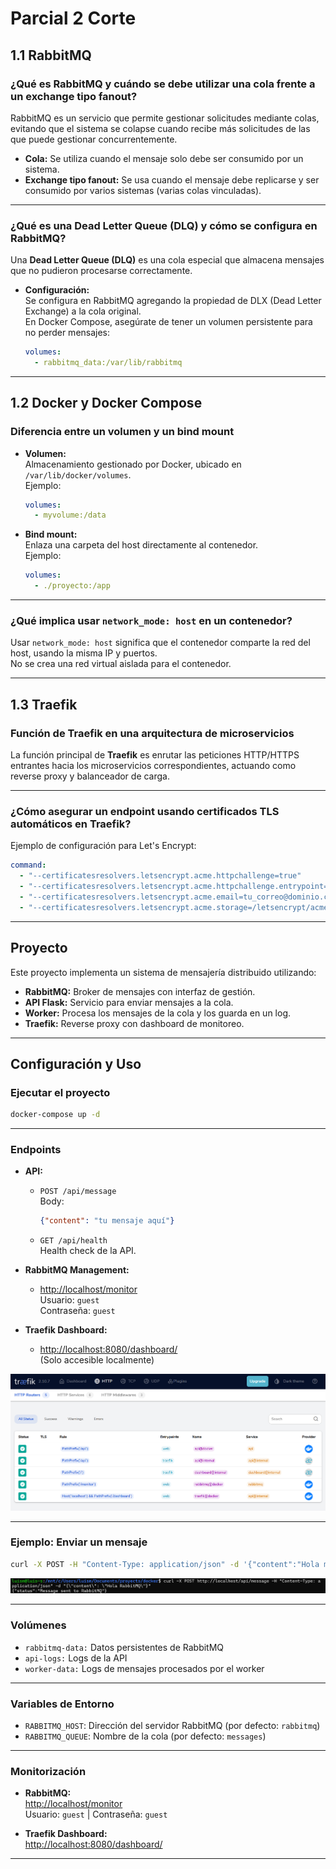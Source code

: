 # Parcial 2 Corte

## 1.1 RabbitMQ

### ¿Qué es RabbitMQ y cuándo se debe utilizar una cola frente a un exchange tipo fanout?

RabbitMQ es un servicio que permite gestionar solicitudes mediante colas, evitando que el sistema se colapse cuando recibe más solicitudes de las que puede gestionar concurrentemente.

- **Cola:** Se utiliza cuando el mensaje solo debe ser consumido por un sistema.
- **Exchange tipo fanout:** Se usa cuando el mensaje debe replicarse y ser consumido por varios sistemas (varias colas vinculadas).

---

### ¿Qué es una Dead Letter Queue (DLQ) y cómo se configura en RabbitMQ?

Una **Dead Letter Queue (DLQ)** es una cola especial que almacena mensajes que no pudieron procesarse correctamente.

- **Configuración:**  
  Se configura en RabbitMQ agregando la propiedad de DLX (Dead Letter Exchange) a la cola original.  
  En Docker Compose, asegúrate de tener un volumen persistente para no perder mensajes:
  ```yaml
  volumes:
    - rabbitmq_data:/var/lib/rabbitmq
  ```

---

## 1.2 Docker y Docker Compose

### Diferencia entre un volumen y un bind mount

- **Volumen:**  
  Almacenamiento gestionado por Docker, ubicado en `/var/lib/docker/volumes`.  
  Ejemplo:
  ```yaml
  volumes:
    - myvolume:/data
  ```

- **Bind mount:**  
  Enlaza una carpeta del host directamente al contenedor.  
  Ejemplo:
  ```yaml
  volumes:
    - ./proyecto:/app
  ```

---

### ¿Qué implica usar `network_mode: host` en un contenedor?

Usar `network_mode: host` significa que el contenedor comparte la red del host, usando la misma IP y puertos.  
No se crea una red virtual aislada para el contenedor.

---

## 1.3 Traefik

### Función de Traefik en una arquitectura de microservicios

La función principal de **Traefik** es enrutar las peticiones HTTP/HTTPS entrantes hacia los microservicios correspondientes, actuando como reverse proxy y balanceador de carga.

---

### ¿Cómo asegurar un endpoint usando certificados TLS automáticos en Traefik?

Ejemplo de configuración para Let's Encrypt:

```yaml
command:
  - "--certificatesresolvers.letsencrypt.acme.httpchallenge=true"
  - "--certificatesresolvers.letsencrypt.acme.httpchallenge.entrypoint=web"
  - "--certificatesresolvers.letsencrypt.acme.email=tu_correo@dominio.com"
  - "--certificatesresolvers.letsencrypt.acme.storage=/letsencrypt/acme.json"
```

---

## Proyecto

Este proyecto implementa un sistema de mensajería distribuido utilizando:

- **RabbitMQ:** Broker de mensajes con interfaz de gestión.
- **API Flask:** Servicio para enviar mensajes a la cola.
- **Worker:** Procesa los mensajes de la cola y los guarda en un log.
- **Traefik:** Reverse proxy con dashboard de monitoreo.

---

## Configuración y Uso

### Ejecutar el proyecto

```sh
docker-compose up -d
```

---

### Endpoints

- **API:**  
  - `POST /api/message`  
    Body:  
    ```json
    {"content": "tu mensaje aquí"}
    ```
  - `GET /api/health`  
    Health check de la API.

- **RabbitMQ Management:**  
  - [http://localhost/monitor](http://localhost/monitor)  
    Usuario: `guest`  
    Contraseña: `guest`

- **Traefik Dashboard:**  
  - [http://localhost:8080/dashboard/](http://localhost:8080/dashboard/)  
    (Solo accesible localmente)

![alt text](image.png)

---


### Ejemplo: Enviar un mensaje

```sh
curl -X POST -H "Content-Type: application/json" -d '{"content":"Hola mundo"}' http://localhost/api/message
```

![alt text](image-1.png)

---

### Volúmenes

- `rabbitmq-data:` Datos persistentes de RabbitMQ
- `api-logs:` Logs de la API
- `worker-data:` Logs de mensajes procesados por el worker

---

### Variables de Entorno

- `RABBITMQ_HOST`: Dirección del servidor RabbitMQ (por defecto: `rabbitmq`)
- `RABBITMQ_QUEUE`: Nombre de la cola (por defecto: `messages`)

---

### Monitorización

- **RabbitMQ:**  
  [http://localhost/monitor](http://localhost/monitor)  
  Usuario: `guest` | Contraseña: `guest`

- **Traefik Dashboard:**  
  [http://localhost:8080/dashboard/](http://localhost:8080/dashboard/)

---
